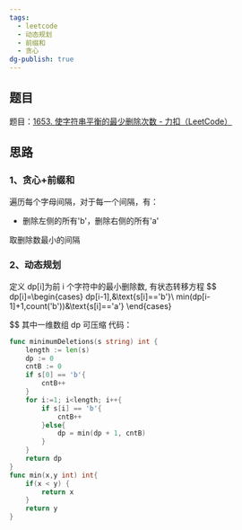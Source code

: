```yaml
---
tags:
  - leetcode
  - 动态规划
  - 前缀和
  - 贪心
dg-publish: true
---
```

## 题目
题目：[1653. 使字符串平衡的最少删除次数 - 力扣（LeetCode）](https://leetcode.cn/problems/minimum-deletions-to-make-string-balanced/)
## 思路
### 1、贪心+前缀和
遍历每个字母间隔，对于每一个间隔，有：
- 删除左侧的所有'b'，删除右侧的所有'a'

取删除数最小的间隔
### 2、动态规划
定义 dp\[i\]为前 i 个字符中的最小删除数, 有状态转移方程
$$
dp[i]=\begin{cases}
dp[i-1],&\text{s[i]=='b'}\\
min(dp[i-1]+1,count('b'))&\text{s[i]=='a'}
\end{cases}


$$
其中一维数组 dp 可压缩
代码：
```go
func minimumDeletions(s string) int {
    length := len(s)
    dp := 0
    cntB := 0
    if s[0] == 'b'{
        cntB++
    }
    for i:=1; i<length; i++{
        if s[i] == 'b'{
            cntB++
        }else{
            dp = min(dp + 1, cntB)
        }
    }
    return dp
}
func min(x,y int) int{
    if(x < y) {
        return x
    }
    return y
}
```